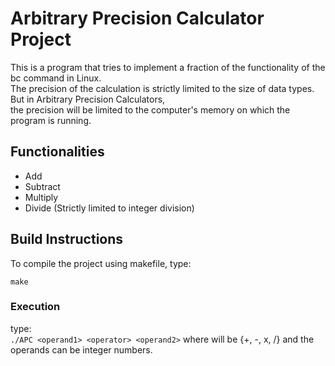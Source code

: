 # Arbitrary Precision Calculator Project

This is a program that tries to implement a fraction of the functionality of the bc command in Linux.<br/>
The precision of the calculation is strictly limited to the size of data types. But in Arbitrary Precision Calculators,<br/>
the precision will be limited to the computer's memory on which the program is running.

## Functionalities
* Add<br/>
* Subtract<br/>
* Multiply<br/>
* Divide (Strictly limited to integer division)<br/>

## Build Instructions
To compile the project using makefile, type: 

`make`


### Execution

type: <br/>
`./APC <operand1> <operator> <operand2>` where <operator> will be {+, -, x, /} and the operands can be integer numbers.
